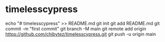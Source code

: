 # timelesscypress

echo "# timelesscypress" >> README.md
git init
git add README.md
git commit -m "first commit"
git branch -M main
git remote add origin https://github.com/chibytez/timelesscypress.git
git push -u origin main
